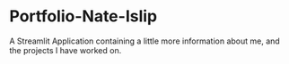 # Portfolio-Nate-Islip
A Streamlit Application containing a little more information about me, and the projects I have worked on.
